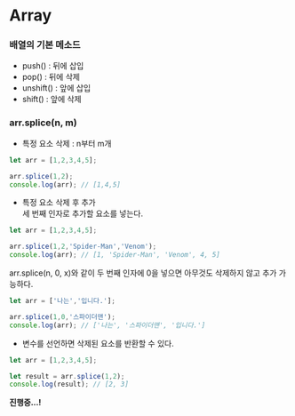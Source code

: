 Array
=============
### 배열의 기본 메소드
- push() : 뒤에 삽입
- pop() : 뒤에 삭제
- unshift() : 앞에 삽입
- shift() : 앞에 삭제

### arr.splice(n, m)
- 특정 요소 삭제 : n부터 m개
```javascript
let arr = [1,2,3,4,5];

arr.splice(1,2);
console.log(arr); // [1,4,5] 
```
- 특정 요소 삭제 후 추가   
세 번째 인자로 추가할 요소를 넣는다.
```javascript
let arr = [1,2,3,4,5];

arr.splice(1,2,'Spider-Man','Venom');
console.log(arr); // [1, 'Spider-Man', 'Venom', 4, 5] 
```
arr.splice(n, 0, x)와 같이 두 번째 인자에 0을 넣으면 아무것도 삭제하지 않고 추가 가능하다.
```javascript
let arr = ['나는','입니다.'];

arr.splice(1,0,'스파이더맨');
console.log(arr); // ['나는', '스파이더맨', '입니다.']
```
- 변수를 선언하면 삭제된 요소를 반환할 수 있다.
```javascript
let arr = [1,2,3,4,5];

let result = arr.splice(1,2);
console.log(result); // [2, 3]
```

**진행중...!**